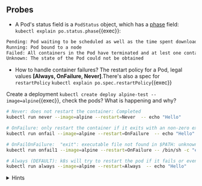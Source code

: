## Probes

* A Pod's status field is a `PodStatus` object, which has a [phase](https://kubernetes.io/docs/concepts/workloads/pods/pod-lifecycle/#pod-phase) field: `kubectl explain po.status.phase`{{exec}}:

```bash
Pending: Pod waiting to be scheduled as well as the time spent downloading container images
Running: Pod bound to a node 
Failed: All containers in the Pod have terminated and at lest one container has terminated in failure.
Unknown: The state of the Pod could not be obtained
```

* How to handle container failures? The restart policy for a Pod, legal values **[Always, OnFailure, Never]**.There's also a spec for `restartPolicy` `kubectl explain po.spec.restartPolicy`{{exec}}

Create a deployment `kubectl create deploy alpine-test --image=alpine`{{exec}}, check the pods? What is happening and why?

```bash
# Never: does not restart the container: Completed
kubectl run never --image=alpine --restart=Never  -- echo "Hello"

# OnFailure: only restart the container if it exits with an non-zero exit otherwise: Completed
kubectl run onfail --image=alpine --restart=OnFailure  -- echo "Hello"

# OnFailOnFailure:  "exit": executable file not found in $PATH: unknown: CrashLoopBackOff 
kubectl run onfail1 --image=alpine --restart=OnFailure -- /bin/sh -c "exit 1"

# Always (DEFAULT): k8s will try to restart the pod if it fails or even if is: Completed.
kubectl run always --image=alpine --restart=Always  -- echo "Hello"
```

<details>
<summary>Hints</summary>
Always is the default policy <code>kubectl get po ... -oyaml | grep restartPolicy</code>
<br>

</details>
